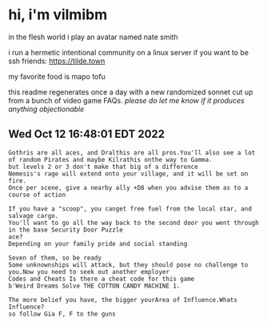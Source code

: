 # hi, i'm vilmibm

in the flesh world i play an avatar named nate smith

i run a hermetic intentional community on a linux server if you want to be ssh friends: https://tilde.town

my favorite food is mapo tofu

this readme regenerates once a day with a new randomized sonnet cut up from a bunch of video game FAQs.
_please do let me know if it produces anything objectionable_

## Wed Oct 12 16:48:01 EDT 2022

    Gothris are all aces, and Dralthis are all pros.You'll also see a lot of random Pirates and maybe Kilrathis onthe way to Gamma.
    but levels 2 or 3 don't make that big of a difference
    Nemesis's rage will extend onto your village, and it will be set on fire.
    Once per scene, give a nearby ally +D8 when you advise them as to a course of action
    
    If you have a "scoop", you canget free fuel from the local star, and salvage cargo.
    You'll want to go all the way back to the second door you went through in the base Security Door Puzzle
    ace?
    Depending on your family pride and social standing
    
    Seven of them, so be ready
    Some unknownships will attack, but they should pose no challenge to you.Now you need to seek out another employer
    Codes and Cheats Is there a cheat code for this game
    b'Weird Dreams Solve THE COTTON CANDY MACHINE 1.
    
    The more belief you have, the bigger yourArea of Influence.Whats Influence?
    so follow Gia F, F to the guns
